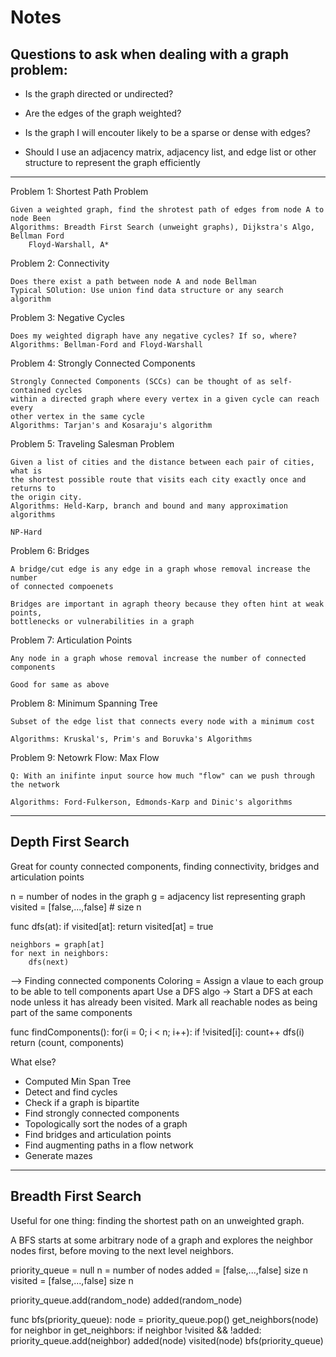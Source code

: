 # Notes

Questions to ask when dealing with a graph problem:
---------------------------------------------------

- Is the graph directed or undirected?

- Are the edges of the graph weighted?

- Is the graph I will encouter likely to be a sparse or dense with edges?

- Should I use an adjacency matrix, adjacency list, and edge list or other structure
    to represent the graph efficiently

---------------------------------------------------

Problem 1: Shortest Path Problem

    Given a weighted graph, find the shrotest path of edges from node A to node Been
    Algorithms: Breadth First Search (unweight graphs), Dijkstra's Algo, Bellman Ford
        Floyd-Warshall, A*

Problem 2: Connectivity
    
    Does there exist a path between node A and node Bellman
    Typical SOlution: Use union find data structure or any search algorithm

Problem 3: Negative Cycles

    Does my weighted digraph have any negative cycles? If so, where?
    Algorithms: Bellman-Ford and Floyd-Warshall

Problem 4: Strongly Connected Components

    Strongly Connected Components (SCCs) can be thought of as self-contained cycles
    within a directed graph where every vertex in a given cycle can reach every 
    other vertex in the same cycle
    Algorithms: Tarjan's and Kosaraju's algorithm

Problem 5: Traveling Salesman Problem

    Given a list of cities and the distance between each pair of cities, what is
    the shortest possible route that visits each city exactly once and returns to
    the origin city.
    Algorithms: Held-Karp, branch and bound and many approximation algorithms

    NP-Hard

Problem 6: Bridges

    A bridge/cut edge is any edge in a graph whose removal increase the number 
    of connected compoenets

    Bridges are important in agraph theory because they often hint at weak points,
    bottlenecks or vulnerabilities in a graph

Problem 7: Articulation Points
    
    Any node in a graph whose removal increase the number of connected components

    Good for same as above

Problem 8: Minimum Spanning Tree

    Subset of the edge list that connects every node with a minimum cost

    Algorithms: Kruskal's, Prim's and Boruvka's Algorithms

Problem 9: Netowrk Flow: Max Flow

    Q: With an inifinte input source how much "flow" can we push through the network

    Algorithms: Ford-Fulkerson, Edmonds-Karp and Dinic's algorithms

---------------------------------------------------

Depth First Search
------------------
Great for county connected components, finding connectivity, bridges and articulation points

n = number of nodes in the graph
g = adjacency list representing graph
visited = [false,...,false] # size n

func dfs(at):
    if visited[at]: return
    visited[at] = true

    neighbors = graph[at]
    for next in neighbors:
        dfs(next)

--> Finding connected components
Coloring = Assign a vlaue to each group to be able to tell components apart
Use a DFS algo -> Start a DFS at each node unless it has already been visited.
Mark all reachable nodes as being part of the same components

func findComponents():
    for(i = 0; i < n; i++):
        if !visited[i]:
            count++
            dfs(i)
    return (count, components)

What else?
- Computed Min Span Tree
- Detect and find cycles
- Check if a graph is bipartite
- Find strongly connected components
- Topologically sort the nodes of a graph
- Find bridges and articulation points
- Find augmenting paths in a flow network
- Generate mazes

---------------------------------------------------

Breadth First Search
--------------------
Useful for one thing: finding the shortest path on an unweighted graph.

A BFS starts at some arbitrary node of a graph and explores the neighbor nodes
first, before moving to the next level neighbors.

priority_queue = null
n = number of nodes
added = [false,...,false] size n
visited = [false,...,false] size n

priority_queue.add(random_node)
added(random_node)

func bfs(priority_queue):
    node = priority_queue.pop()
    get_neighbors(node)
    for neighbor in get_neighbors:
        if neighbor !visited && !added:
            priority_queue.add(neighbor)
            added(node)
    visited(node)
    bfs(priority_queue)

    
    
